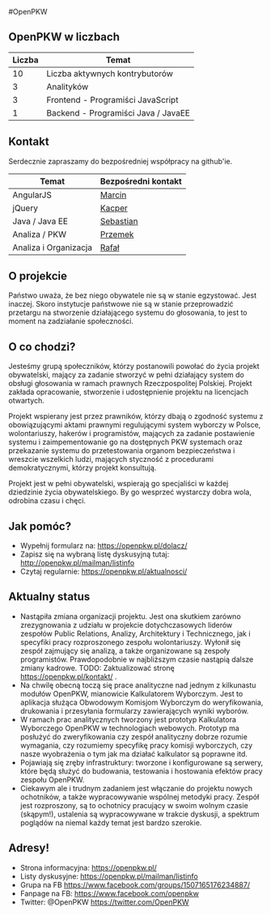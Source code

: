 #OpenPKW

## OpenPKW w liczbach 
| Liczba  | Temat  |
| ------------- | ------------- |
| 10 | Liczba aktywnych kontrybutorów |
| 3 | Analityków  |
| 3 | Frontend - Programiści JavaScript  |
| 1 | Backend - Programiści Java / JavaEE |

## Kontakt
Serdecznie zapraszamy do bezpośredniej współpracy na github'ie. 

| Temat  | Bezpośredni kontakt  |
| ------------- | ------------- |
| AngularJS | [Marcin](https://github.com/marcintokarski)  |
| jQuery | [Kacper](https://github.com/Krzyku) |
| Java / Java EE  | [Sebastian](https://github.com/SebastianCelejewski) |
| Analiza / PKW | [Przemek](https://github.com/Tirramisu) |
| Analiza i Organizacja | [Rafał](https://github.com/RafalRegula) | 



## O projekcie

Państwo uważa, że bez niego obywatele nie są w stanie egzystować. Jest inaczej. Skoro instytucje państwowe nie są w stanie przeprowadzić przetargu na stworzenie działającego systemu do głosowania, to jest to moment na zadziałanie społeczności.

## O co chodzi?

Jesteśmy grupą społeczników, którzy postanowili powołać do życia projekt obywatelski, mający za zadanie stworzyć w pełni działający system do obsługi głosowania w ramach prawnych Rzeczpospolitej Polskiej. Projekt zakłada opracowanie, stworzenie i udostępnienie projektu na licencjach otwartych.

Projekt wspierany jest przez prawników, którzy dbają o zgodność systemu z obowiązującymi aktami prawnymi regulującymi system wyborczy w Polsce, wolontariuszy, hakerów i programistów, mających za zadanie postawienie systemu i zaimpementowanie go na dostępnych PKW systemach oraz przekazanie systemu do przetestowania organom bezpieczeństwa i wreszcie wszelkich ludzi, mających styczność z procedurami demokratycznymi, którzy projekt konsultują.

Projekt jest w pełni obywatelski, wspierają go specjaliści w każdej dziedzinie życia obywatelskiego. By go wesprzeć wystarczy dobra wola, odrobina czasu i chęci.

## Jak pomóc?
  * Wypełnij formularz na: https://openpkw.pl/dolacz/
  * Zapisz się na wybraną listę dyskusyjną tutaj: http://openpkw.pl/mailman/listinfo
  * Czytaj regularnie: https://openpkw.pl/aktualnosci/

## Aktualny status
  * Nastąpiła zmiana organizacji projektu. Jest ona skutkiem zarówno zrezygnowania z udziału w projekcie dotychczasowych liderów zespołów Public Relations, Analizy, Architektury i Technicznego, jak i specyfiki pracy rozproszonego zespołu wolontariuszy. Wyłonił się zespół zajmujący się analizą, a także organizowane są zespoły programistów. Prawdopodobnie w najbliższym czasie nastąpią dalsze zmiany kadrowe. TODO: Zaktualizować stronę https://openpkw.pl/kontakt/ .
  * Na chwilę obecną toczą się prace analityczne nad jednym z kilkunastu modułów OpenPKW, mianowicie Kalkulatorem Wyborczym. Jest to aplikacja służąca Obwodowym Komisjom Wyborczym do weryfikowania, drukowania i przesyłania formularzy zawierających wyniki wyborów.
  * W ramach prac analitycznych tworzony jest prototyp Kalkulatora Wyborczego OpenPKW w technologiach webowych. Prototyp ma posłużyć do zweryfikowania czy zespół analityczny dobrze rozumie wymagania, czy rozumiemy specyfikę pracy komisji wyborczych, czy nasze wyobrażenia o tym jak ma działać kalkulator są poprawne itd.
  * Pojawiają się zręby infrastruktury: tworzone i konfigurowane są serwery, które będą służyć do budowania, testowania i hostowania efektów pracy zespołu OpenPKW.
  * Ciekawym ale i trudnym zadaniem jest włączanie do projektu nowych ochotników, a także wypracowywanie wspólnej metodyki pracy. Zespół jest rozproszony, są to ochotnicy pracujący w swoim wolnym czasie (skąpym!), ustalenia są wypracowywane w trakcie dyskusji, a spektrum poglądów na niemal każdy temat jest bardzo szerokie.
  
## Adresy!

 * Strona informacyjna: https://openpkw.pl/
 * Listy dyskusyjne: https://openpkw.pl/mailman/listinfo
 * Grupa na FB https://www.facebook.com/groups/1507165176234887/
 * Fanpage na FB: https://www.facebook.com/openpkw
 * Twitter: @OpenPKW https://twitter.com/OpenPKW
